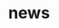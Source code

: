 ---
title: news 
template: news_archive 
nav: false 
summary: An archive of announcements.

entries:
  - date: 2024-04-25 
    content: |
      Charles Block, Gerasimos Gerogiannis, and three other wonderful researchers
      from UIUC and Indiana University built on the [code](https://github.com/PASSIONLab/distributed_sddmm) from our [2022 IPDPS paper](https://arxiv.org/abs/2203.07673). 
      Their work on high-performance distributed-memory SpMM will
      appear at ASPLOS 2024, and you can read it [here](https://dl.acm.org/doi/10.1145/3620665.3640427).

  - date: 2024-04-05 
    content: |
      I'm delighted that our paper
      [Distributed-Memory Randomized Algorithms for Sparse Tensor CP Decomposition](https://arxiv.org/abs/2210.05105) has been accepted
      at [SPAA 2024](https://spaa.acm.org/).

  - date: 2024-03-15 
    content: |
      Summer plans: I'll be at [NVIDIA](https://nvidia.com/en-us/) (Santa Clara campus) working on sparse linear algebra primitives.

  - date: 2024-01-17 
    content: |
      I passed my qualifying exam! Check out my
      [slides]({static}/pdf/2024/qual_slides.pdf).

  - date: 2023-12-30 
    content: |
      I will take my PhD qualifying exam on 
      **January 17 2024**, which consists of 
      a presentation of my research so far. You can 
      find more details [here]({filename}/posts/qualifying_exam.md). 

  - date: 2023-11-05 
    content: |
      My new website is up! It's a clone of [al-folio](https://github.com/alshedivat/al-folio), but rewritten 
      entirely with Jinja, Python, and Pelican.

  - date: 2023-09-21
    content: |
      I'm happy to announce the acceptance of our [recent work](https://openreview.net/forum?id=deaHiTb6Cu) to Neurips 
      2023. 
---